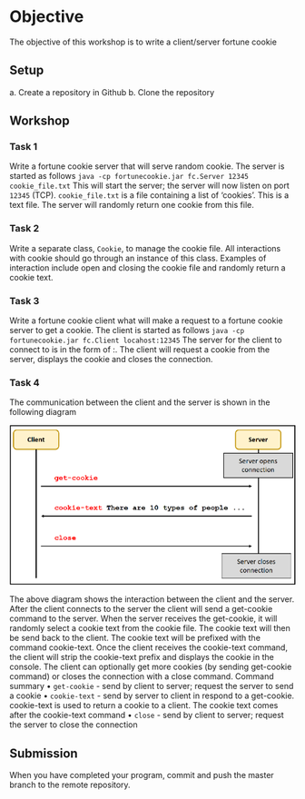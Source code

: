 # Objective
The objective of this workshop is to write a client/server fortune cookie
## Setup
a. Create a repository in Github
b. Clone the repository
## Workshop
### Task 1
Write a fortune cookie server that will serve random cookie. The server is
started as follows
`java -cp fortunecookie.jar fc.Server 12345 cookie_file.txt`
This will start the server; the server will now listen on port `12345` (TCP).
`cookie_file.txt` is a file containing a list of ‘cookies’. This is a text file. The server
will randomly return one cookie from this file.
### Task 2
Write a separate class, `Cookie`, to manage the cookie file. All interactions
with cookie should go through an instance of this class. Examples of interaction
include open and closing the cookie file and randomly return a cookie text.
### Task 3
Write a fortune cookie client what will make a request to a fortune cookie
server to get a cookie. The client is started as follows
`java -cp fortunecookie.jar fc.Client locahost:12345`
The server for the client to connect to is in the form of <host>:<port>.
The client will request a cookie from the server, displays the cookie and closes
the connection.

### Task 4
The communication between the client and the server is shown in the
following diagram

![workshop diagram](day04WorkshopDiagram.png)

The above diagram shows the interaction between the client and the server.
After the client connects to the server the client will send a get-cookie
command to the server.
When the server receives the get-cookie, it will randomly select a cookie
text from the cookie file. The cookie text will then be send back to the client.
The cookie text will be prefixed with the command cookie-text.
Once the client receives the cookie-text command, the client will strip the
cookie-text prefix and displays the cookie in the console.
The client can optionally get more cookies (by sending get-cookie
command) or closes the connection with a close command.
Command summary
• `get-cookie` - send by client to server; request the server to send a
cookie
• `cookie-text` - send by server to client in respond to a get-cookie.
cookie-text is used to return a cookie to a client. The cookie text comes
after the cookie-text command
• `close` - send by client to server; request the server to close the connection

## Submission
When you have completed your program, commit and push the master branch
to the remote repository.
